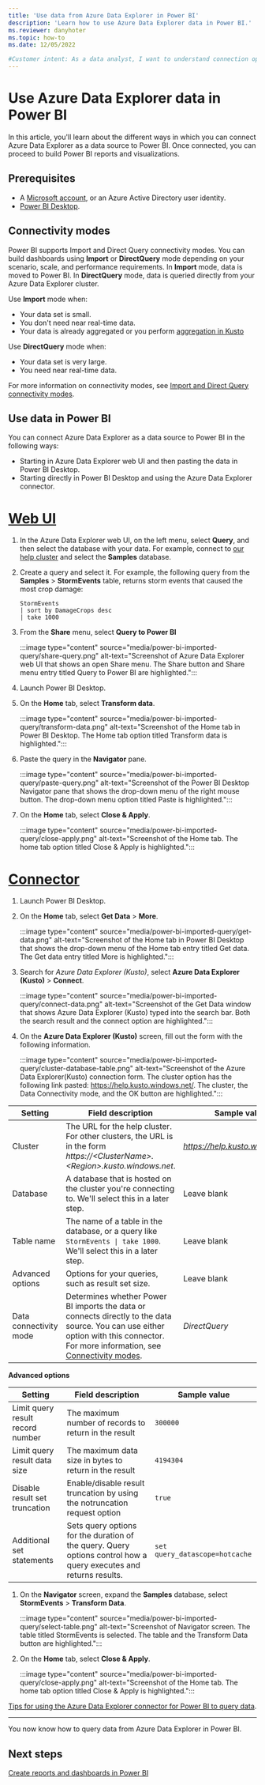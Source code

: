 ```yaml
---
title: 'Use data from Azure Data Explorer in Power BI'
description: 'Learn how to use Azure Data Explorer data in Power BI.'
ms.reviewer: danyhoter
ms.topic: how-to
ms.date: 12/05/2022

#Customer intent: As a data analyst, I want to understand connection options in Power BI so I can choose the option most appropriate to my scenario.
---
```


# Use Azure Data Explorer data in Power BI

In this article, you'll learn about the different ways in which you can connect Azure Data Explorer as a data source to Power BI. Once connected, you can proceed to build Power BI reports and visualizations.

## Prerequisites

* A [Microsoft account](https://account.microsoft.com/account/Account), or an Azure Active Directory user identity.
* [Power BI Desktop](https://powerbi.microsoft.com/get-started).

## Connectivity modes

Power BI supports Import and Direct Query connectivity modes. You can build dashboards using **Import** or **DirectQuery** mode depending on your scenario, scale, and performance requirements. In **Import** mode, data is moved to Power BI. In **DirectQuery** mode, data is queried directly from your Azure Data Explorer cluster.

Use **Import** mode when:

* Your data set is small.
* You don't need near real-time data.
* Your data is already aggregated or you perform [aggregation in Kusto](./kusto/query/aggregation-functions.md)

Use **DirectQuery** mode when:
* Your data set is very large.
* You need near real-time data.

For more information on connectivity modes, see [Import and Direct Query connectivity modes](/power-bi/desktop-directquery-about).
## Use data in Power BI

You can connect Azure Data Explorer as a data source to Power BI in the following ways:

* Starting in Azure Data Explorer web UI and then pasting the data in Power BI Desktop.
* Starting directly in Power BI Desktop and using the Azure Data Explorer connector.

# [Web UI](#tab/web-ui/)

1. In the Azure Data Explorer web UI, on the left menu, select **Query**, and then select the database with your data. For example, connect to [our help cluster](https://help.kusto.windows.net/) and select the **Samples** database.
1. Create a query and select it. For example, the following query from the **Samples** > **StormEvents** table, returns storm events that caused the most crop damage:

    ```Kusto
    StormEvents
    | sort by DamageCrops desc
    | take 1000
    ```

1. From the **Share**  menu, select **Query to Power BI**

    :::image type="content" source="media/power-bi-imported-query/share-query.png" alt-text="Screenshot of Azure Data Explorer web UI that shows an open Share menu. The Share button and Share menu entry titled Query to Power BI are highlighted.":::

1. Launch Power BI Desktop.
1. On the **Home** tab, select **Transform data**.

    :::image type="content" source="media/power-bi-imported-query/transform-data.png" alt-text="Screenshot of the Home tab in Power BI Desktop. The Home tab option titled Transform data is highlighted.":::

1. Paste the query in the **Navigator** pane.

    :::image type="content" source="media/power-bi-imported-query/paste-query.png" alt-text="Screenshot of the Power BI Desktop Navigator pane that shows the drop-down menu of the right mouse button. The drop-down menu option titled Paste is highlighted.":::

1. On the **Home** tab, select **Close & Apply**.

    :::image type="content" source="media/power-bi-imported-query/close-apply.png" alt-text="Screenshot of the Home tab. The home tab option titled Close & Apply is highlighted.":::

# [Connector](#tab/connector/)

1. Launch Power BI Desktop.
1. On the **Home** tab, select **Get Data** > **More**.

    :::image type="content" source="media/power-bi-imported-query/get-data.png" alt-text="Screenshot of the Home tab in Power BI Desktop that shows the drop-down menu of the Home tab entry titled Get data. The Get data entry titled More is highlighted.":::

1. Search for *Azure Data Explorer (Kusto)*, select **Azure Data Explorer (Kusto)** > **Connect**.

    :::image type="content" source="media/power-bi-imported-query/connect-data.png" alt-text="Screenshot of the Get Data window that shows Azure Data Explorer (Kusto) typed into the search bar. Both the search result and the connect option are highlighted.":::

1. On the **Azure Data Explorer (Kusto)** screen, fill out the form with the following information.

    :::image type="content" source="media/power-bi-imported-query/cluster-database-table.png" alt-text="Screenshot of the Azure Data Explorer(Kusto) connection form. The cluster option has the following link pasted: https://help.kusto.windows.net/. The cluster, the Data Connectivity mode, and the OK button are highlighted.":::

| Setting | Field description | Sample value
|---|---|---
| Cluster | The URL for the help cluster. For other clusters, the URL is in the form *https://\<ClusterName\>.\<Region\>.kusto.windows.net*. | *https://help.kusto.windows.net* |
| Database | A database that is hosted on the cluster you're connecting to. We'll select this in a later step. | Leave blank |
| Table name | The name of a table in the database, or a query like <code>StormEvents \| take 1000</code>. We'll select this in a later step. | Leave blank |
| Advanced options | Options for your queries, such as result set size. |  Leave blank |
| Data connectivity mode | Determines whether Power BI imports the data or connects directly to the data source. You can use either option with this connector. For more information, see [Connectivity modes](#connectivity-modes). | *DirectQuery* |

**Advanced options**

| Setting | Field description | Sample value
|---|---|---
| Limit query result record number| The maximum number of records to return in the result |`300000` |
| Limit query result data size | The maximum data size in bytes to return in the result | `4194304` |
| Disable result set truncation | Enable/disable result truncation by using the notruncation request option | `true` |
| Additional set statements | Sets query options for the duration of the query. Query options control how a query executes and returns results. | `set query_datascope=hotcache` |

1. On the **Navigator** screen, expand the **Samples** database, select **StormEvents** > **Transform Data**.

    :::image type="content" source="media/power-bi-imported-query/select-table.png" alt-text="Screenshot of Navigator screen. The table titled StormEvents is selected. The table and the Transform Data button are highlighted.":::

1. On the **Home** tab, select **Close & Apply**.

    :::image type="content" source="media/power-bi-imported-query/close-apply.png" alt-text="Screenshot of the Home tab. The home tab option titled Close & Apply is highlighted.":::

[Tips for using the Azure Data Explorer connector for Power BI to query data](power-bi-best-practices.md#tips-for-using-the-azure-data-explorer-connector-for-power-bi-to-query-data).

---

You now know how to query data from Azure Data Explorer in Power BI.

## Next steps

[Create reports and dashboards in Power BI](/power-bi/create-reports/)
